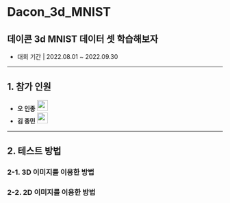 # Dacon_3d_MNIST
## 데이콘 3d MNIST 데이터 셋 학습해보자

- 대회 기간 | 2022.08.01 ~ 2022.09.30
---

## 1. 참가 인원
- **오 인종** <a href='https://github.com/dhdlswhd34'><img src='https://avatars.githubusercontent.com/u/73582515?v=4' width=25></img></a>
- **김 종민** <a href=https://github.com/EvoDmiK><img src='https://avatars.githubusercontent.com/u/93193661?v=4' width=25></img></a>

---

## 2. 테스트 방법
### 2-1. 3D 이미지를 이용한 방법

### 2-2. 2D 이미지를 이용한 방법
